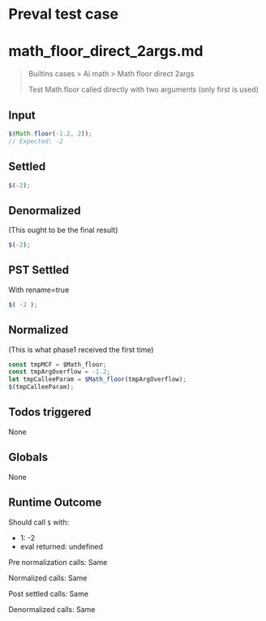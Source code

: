 # Preval test case

# math_floor_direct_2args.md

> Builtins cases > Ai math > Math floor direct 2args
>
> Test Math.floor called directly with two arguments (only first is used)

## Input

`````js filename=intro
$(Math.floor(-1.2, 2));
// Expected: -2
`````


## Settled


`````js filename=intro
$(-2);
`````


## Denormalized
(This ought to be the final result)

`````js filename=intro
$(-2);
`````


## PST Settled
With rename=true

`````js filename=intro
$( -2 );
`````


## Normalized
(This is what phase1 received the first time)

`````js filename=intro
const tmpMCF = $Math_floor;
const tmpArgOverflow = -1.2;
let tmpCalleeParam = $Math_floor(tmpArgOverflow);
$(tmpCalleeParam);
`````


## Todos triggered


None


## Globals


None


## Runtime Outcome


Should call `$` with:
 - 1: -2
 - eval returned: undefined

Pre normalization calls: Same

Normalized calls: Same

Post settled calls: Same

Denormalized calls: Same
